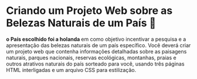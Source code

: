 <h1>Criando um Projeto Web sobre as Belezas Naturais de um País 🙌</h1>
<b>o País escolhido foi a holanda </b>
em como objetivo incentivar a pesquisa e a apresentação das belezas naturais de um país específico. Você deverá criar um projeto web que contenha informações detalhadas sobre as paisagens naturais, parques nacionais, reservas ecológicas, montanhas, praias e outros atrativos naturais do país sorteado para você, usando três páginas HTML interligadas e um arquivo CSS para estilização.

